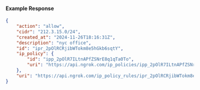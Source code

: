 <!-- Code generated for API Clients. DO NOT EDIT. -->

#### Example Response

```json
{
	"action": "allow",
	"cidr": "212.3.15.0/24",
	"created_at": "2024-11-26T18:16:31Z",
	"description": "nyc office",
	"id": "ipr_2pOlRCRjibWTokm8e5hGkb6sqtY",
	"ip_policy": {
		"id": "ipp_2pOlR7ILtnAPfZSNrE8q1qTa0To",
		"uri": "https://api.ngrok.com/ip_policies/ipp_2pOlR7ILtnAPfZSNrE8q1qTa0To"
	},
	"uri": "https://api.ngrok.com/ip_policy_rules/ipr_2pOlRCRjibWTokm8e5hGkb6sqtY"
}
```
